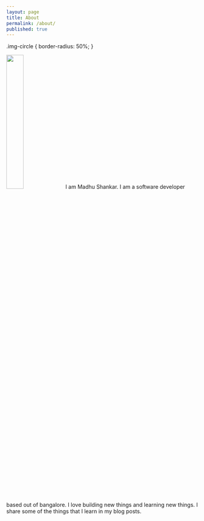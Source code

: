 ```yaml
---
layout: page
title: About
permalink: /about/
published: true
---
```

.img-circle {
    border-radius: 50%;
}

<img class="img-circle" src="/blog/images/MadhuShankar_Pic.jpg" width="30%"> I am Madhu Shankar. I am a software developer based out of bangalore. I love building new things and learning new things. I share some of the things that I learn in my blog posts.
